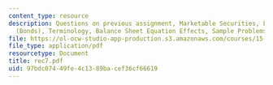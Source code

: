 ```yaml
---
content_type: resource
description: Questions on previous assignment, Marketable Securities, Long-Term Debt
  (Bonds), Terminology, Balance Sheet Equation Effects, Sample Problems.
file: https://ol-ocw-studio-app-production.s3.amazonaws.com/courses/15-515-financial-accounting-fall-2003/97bdc07449fe4c1389bacef36cf66619_rec7.pdf
file_type: application/pdf
resourcetype: Document
title: rec7.pdf
uid: 97bdc074-49fe-4c13-89ba-cef36cf66619
---
```

